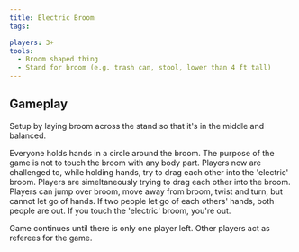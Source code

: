 ```yaml
---
title: Electric Broom
tags:

players: 3+
tools:
  - Broom shaped thing
  - Stand for broom (e.g. trash can, stool, lower than 4 ft tall)
---
```

## Gameplay
Setup by laying broom across the stand so that it's in the middle and balanced.

Everyone holds hands in a circle around the broom. The purpose of the game is not to touch the broom with any body part. Players now are challenged to, while holding hands, try to drag each other into the 'electric' broom.  Players are simeltaneously trying to drag each other into the broom.  Players can jump over broom, move away from broom, twist and turn, but cannot let go of hands.  If two people let go of each others' hands, both people are out.  If you touch the 'electric' broom, you're out.

Game continues until there is only one player left.  Other players act as referees for the game.
